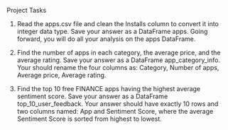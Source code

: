 Project Tasks

1. Read the apps.csv file and clean the Installs column to convert it into integer data type. Save your answer as a DataFrame apps. Going forward, you will do all your analysis on the apps DataFrame.

2. Find the number of apps in each category, the average price, and the average rating. Save your answer as a DataFrame app_category_info. Your should rename the four columns as: Category, Number of apps, Average price, Average rating.

3. Find the top 10 free FINANCE apps having the highest average sentiment score. Save your answer as a DataFrame top_10_user_feedback. Your answer should have exactly 10 rows and two columns named: App and Sentiment Score, where the average Sentiment Score is sorted from highest to lowest.
